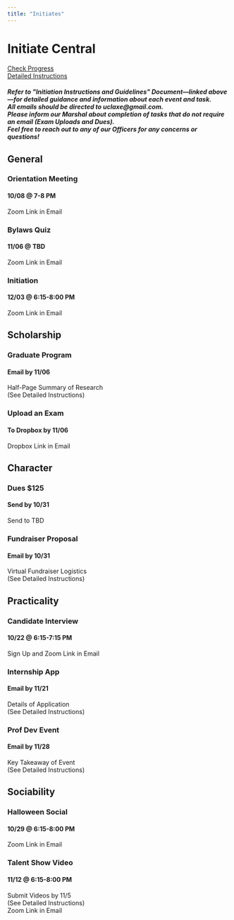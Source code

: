 ```yaml
---
title: "Initiates"
---
```

<div class="container container-grid">
  <div class="initiates-background"></div>
  <div class="initiates-content">
    <div class="page-title">
      <h1>Initiate Central</h1>
    </div>
    <div class="button-container">
      <div class="status-button">
        <a href="https://docs.google.com/spreadsheets/d/13sj2Z5V9Ejz9NWJROc8guA-SIM5Vautss2sctHfUWoc/edit?usp=sharing" target="_blank">Check Progress</a>
      </div>
      <div class="status-button">
        <a href="https://my.ucla.edu/" target="_blank">Detailed Instructions</a>
      </div>
    </div>
    <h5>Refer to "Initiation Instructions and Guidelines" Document—linked above—for detailed guidance and information about each event and task. <br>All emails should be directed to uclaxe@gmail.com. <br>Please inform our Marshal about completion of tasks that do not require an email (Exam Uploads and Dues). <br>Feel free to reach out to any of our Officers for any concerns or questions!</h5>
    <div class="test-grid">
      <div class="title-a"><h2>General</h2></div>
      <div class="container-a">
        <div class="task-card">
          <h3>Orientation Meeting</h3>
          <h4>10/08 @ 7-8 PM</h4>
          <p>Zoom Link in Email</p>
        </div>
        <div class="task-card">
          <h3>Bylaws Quiz</h3>
          <h4>11/06 @ TBD</h4>
          <p>Zoom Link in Email</p>
        </div>
        <div class="task-card">
          <h3>Initiation</h3>
          <h4>12/03 @ 6:15-8:00 PM</h4>
          <p>Zoom Link in Email</p>
        </div>
      </div>
      <div class="title-b"><h2>Scholarship</h2></div>
      <div class="container-b">
        <div class="task-card">
          <h3>Graduate Program</h3>
          <h4>Email by 11/06</h4>
          <p>Half-Page Summary of Research <br>(See Detailed Instructions)</p>
        </div>
        <div class="task-card">
          <h3>Upload an Exam</h3>
          <h4>To Dropbox by 11/06</h4>
          <p>Dropbox Link in Email</p>
        </div>
      </div>
      <div class="title-c"><h2>Character</h2></div>
      <div class="container-c">
        <div class="task-card">
          <h3>Dues $125</h3>
          <h4>Send by 10/31</h4>
          <p>Send to TBD</p>
        </div>
        <div class="task-card">
          <h3>Fundraiser Proposal</h3>
          <h4>Email by 10/31</h4>
          <p>Virtual Fundraiser Logistics <br>(See Detailed Instructions)</p>
        </div>
      </div>
      <div class="title-d"><h2>Practicality</h2></div>
      <div class="container-d">
        <div class="task-card">
          <h3>Candidate Interview</h3>
          <h4>10/22 @ 6:15-7:15 PM</h4>
          <p>Sign Up and Zoom Link in Email</p>
        </div>
        <div class="task-card">
          <h3>Internship App</h3>
          <h4>Email by 11/21</h4>
          <p>Details of Application <br>(See Detailed Instructions)</p>
        </div>
        <div class="task-card">
          <h3>Prof Dev Event</h3>
          <h4>Email by 11/28</h4>
          <p>Key Takeaway of Event<br>(See Detailed Instructions)</p>
        </div>
      </div>
      <div class="title-e"><h2>Sociability</h2></div>
      <div class="container-e">
        <div class="task-card">
          <h3>Halloween Social</h3>
          <h4>10/29 @ 6:15-8:00 PM</h4>
          <p>Zoom Link in Email</p>
        </div>
        <div class="task-card">
          <h3>Talent Show Video</h3>
          <h4>11/12 @ 6:15-8:00 PM</h4>
          <p>Submit Videos by 11/5 <br>(See Detailed Instructions)<br>Zoom Link in Email</p>
        </div>
      </div>
    </div>
  </div>
</div>
